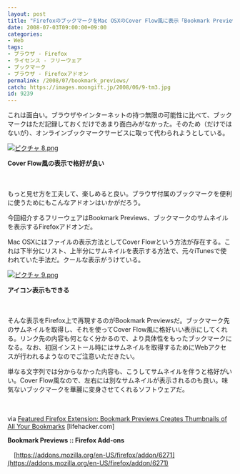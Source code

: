 ```yaml
---
layout: post
title: "FirefoxのブックマークをMac OSXのCover Flow風に表示「Bookmark Previews」"
date: 2008-07-03T09:00:00+09:00
categories:
- Web
tags: 
- ブラウザ - Firefox
- ライセンス - フリーウェア
- ブックマーク
- ブラウザ - Firefoxアドオン
permalink: /2008/07/bookmark_previews/
catch: https://images.moongift.jp/2008/06/9-tm3.jpg
id: 9239
---
```

これは面白い。ブラウザやインターネットの持つ無限の可能性に比べて、ブックマークはただ記録しておくだけであまり面白みがなかった。そのため（だけではないが）、オンラインブックマークサービスに取って代わられようとしている。

  

[![ピクチャ 8.png](https://images.moongift.jp/2008/06/8-tm1.jpg)](https://images.moongift.jp/2008/06/82.jpg)  
  
**Cover Flow風の表示で格好が良い**

  

　

  

もっと見せ方を工夫して、楽しめると良い。ブラウザ付属のブックマークを便利に使うためにもこんなアドオンはいかがだろう。

  

今回紹介するフリーウェアはBookmark Previews、ブックマークのサムネイルを表示するFirefoxアドオンだ。

  
  
<!--more-->  

Mac OSXにはファイルの表示方法としてCover Flowという方法が存在する。これは下半分にリスト、上半分にサムネイルを表示する方法で、元々iTunesで使われていた手法だ。クールな表示がうけている。

  

[![ピクチャ 9.png](https://images.moongift.jp/2008/06/9-tm3.jpg)](https://images.moongift.jp/2008/06/96.jpg)  
  
**アイコン表示もできる**

  

　

  

そんな表示をFirefox上で再現するのがBookmark Previewsだ。ブックマーク先のサムネイルを取得し、それを使ってCover Flow風に格好いい表示にしてくれる。リンク先の内容も何となく分かるので、より具体性をもったブックマークになる。なお、初回インストール時にはサムネイルを取得するためにWebアクセスが行われるようなのでご注意いただきたい。

  

単なる文字列では分からなかった内容も、こうしてサムネイルを伴うと格好がいい。Cover Flow風なので、左右には別なサムネイルが表示されるのも良い。味気ないブックマークを華麗に変身させてくれるソフトウェアだ。

  

　

  

via [Featured Firefox Extension: Bookmark Previews Creates Thumbnails of All Your Bookmarks](http://lifehacker.com/397327/bookmark-previews-creates-thumbnails-of-all-your-bookmarks) [lifehacker.com]

  

**Bookmark Previews :: Firefox Add-ons**  
  
　[https://addons.mozilla.org/en-US/firefox/addon/6271](https://addons.mozilla.org/en-US/firefox/addon/6271)

  
